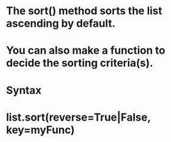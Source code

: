 
# The sort() method sorts the list ascending by default.

# You can also make a function to decide the sorting criteria(s).

# Syntax
# list.sort(reverse=True|False, key=myFunc)

